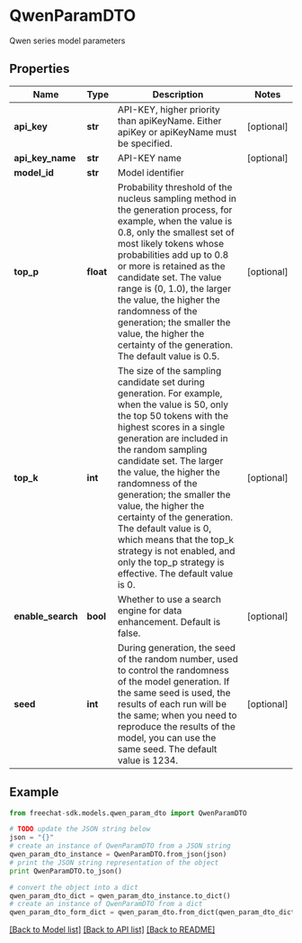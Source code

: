 # QwenParamDTO

Qwen series model parameters

## Properties
Name | Type | Description | Notes
------------ | ------------- | ------------- | -------------
**api_key** | **str** | API-KEY, higher priority than apiKeyName. Either apiKey or apiKeyName must be specified. | [optional] 
**api_key_name** | **str** | API-KEY name | [optional] 
**model_id** | **str** | Model identifier | 
**top_p** | **float** | Probability threshold of the nucleus sampling method in the generation process, for example, when the value is 0.8, only the smallest set of most likely tokens whose probabilities add up to 0.8 or more is retained as the candidate set. The value range is (0, 1.0), the larger the value, the higher the randomness of the generation; the smaller the value, the higher the certainty of the generation. The default value is 0.5. | [optional] 
**top_k** | **int** | The size of the sampling candidate set during generation. For example, when the value is 50, only the top 50 tokens with the highest scores in a single generation are included in the random sampling candidate set. The larger the value, the higher the randomness of the generation; the smaller the value, the higher the certainty of the generation. The default value is 0, which means that the top_k strategy is not enabled, and only the top_p strategy is effective. The default value is 0. | [optional] 
**enable_search** | **bool** | Whether to use a search engine for data enhancement. Default is false. | [optional] 
**seed** | **int** | During generation, the seed of the random number, used to control the randomness of the model generation. If the same seed is used, the results of each run will be the same; when you need to reproduce the results of the model, you can use the same seed. The default value is 1234. | [optional] 

## Example

```python
from freechat-sdk.models.qwen_param_dto import QwenParamDTO

# TODO update the JSON string below
json = "{}"
# create an instance of QwenParamDTO from a JSON string
qwen_param_dto_instance = QwenParamDTO.from_json(json)
# print the JSON string representation of the object
print QwenParamDTO.to_json()

# convert the object into a dict
qwen_param_dto_dict = qwen_param_dto_instance.to_dict()
# create an instance of QwenParamDTO from a dict
qwen_param_dto_form_dict = qwen_param_dto.from_dict(qwen_param_dto_dict)
```
[[Back to Model list]](../README.md#documentation-for-models) [[Back to API list]](../README.md#documentation-for-api-endpoints) [[Back to README]](../README.md)


